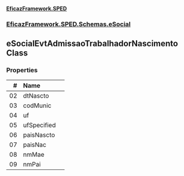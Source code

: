 #### [EficazFramework.SPED](EficazFrameworkSPED.md 'EficazFramework SPED')
### [EficazFramework.SPED.Schemas.eSocial](EficazFramework.SPED.Schemas.eSocial.md 'EficazFramework.SPED.Schemas.eSocial')

## eSocialEvtAdmissaoTrabalhadorNascimento Class
### Properties

| # | Name | |
| ---: | :--- | :--- |
| 02 | dtNascto |  |
| 03 | codMunic |  |
| 04 | uf |  |
| 05 | ufSpecified |  |
| 06 | paisNascto |  |
| 07 | paisNac |  |
| 08 | nmMae |  |
| 09 | nmPai |  |
